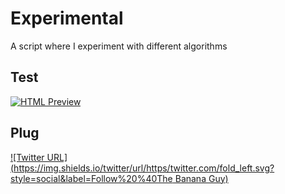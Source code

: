 # Experimental
A script where I experiment with different algorithms

## Test

[![HTML Preview](https://img.shields.io/badge/Click%20to%20Preview-%20-blue.svg)](https://kakol20.github.io/Experimental-V3/)

## Plug

[![Twitter URL](https://img.shields.io/twitter/url/https/twitter.com/fold_left.svg?style=social&label=Follow%20%40The Banana Guy)](https://twitter.com/the_banana_guy_)
